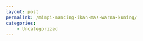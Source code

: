 ```yaml
---
layout: post
permalink: /mimpi-mancing-ikan-mas-warna-kuning/
categories:
    - Uncategorized
---
```


